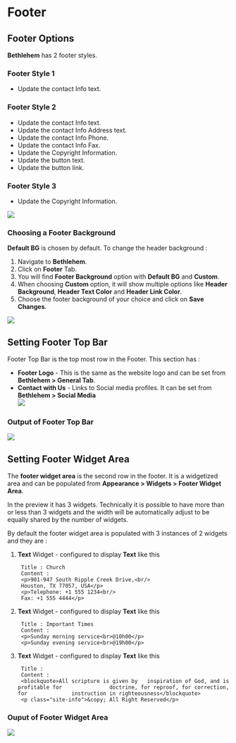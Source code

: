 # Footer

## Footer Options

**Bethlehem** has 2 footer styles.

### Footer Style 1

* Update the contact Info text.

### Footer Style 2

* Update the contact Info text.
* Update the contact Info Address text.
* Update the contact Info Phone.
* Update the contact Info Fax.
* Update the Copyright Information.
* Update the button text.
* Update the button link.

### Footer Style 3

* Update the Copyright Information.


![](http://transvelo.github.io/docs/bethlehem/images/theme-options-footer.png)

### Choosing a Footer Background

**Default BG** is chosen by default. To change the header background :

1. Navigate to **Bethlehem**.
2. Click on **Footer** Tab.
3. You will find **Footer Background** option with **Default BG** and **Custom**.
4. When choosing **Custom** option, it will show multiple options like **Header Background**, **Header Text Color** and **Header Link Color**.
5. Choose the footer background of your choice and click on **Save Changes**.

![](http://transvelo.github.io/docs/bethlehem/images/choose-footer-background.png)

## Setting Footer Top Bar

Footer Top Bar is the top most row in the Footer. This section has :

* **Footer Logo** - This is the same as the website logo and can be set from **Bethlehem > General Tab**.
* **Contact with Us** - Links to Social media profiles. It can be set from **Bethlehem > Social Media**<br/>![](http://transvelo.github.io/docs/bethlehem/images/theme-options-social.png)

### Output of Footer Top Bar
![](http://transvelo.github.io/docs/bethlehem/images/footer-top-bar-output.png)

## Setting Footer Widget Area

The **footer widget area** is the second row in the footer. It is a widgetized area and can be populated from **Appearance > Widgets > Footer Widget Area**.

In the preview it has 3 widgets. Technically it is possible to have more than or less than 3 widgets and the width will be automatically adjust to be equally shared by the number of widgets.

By default the footer widget area is populated with 3 instances of 2 widgets and they are :

1. **Text** Widget - configured to display **Text** like this

        Title : Church
        Content :
        <p>901-947 South Ripple Creek Drive,<br/>
        Houston, TX 77057, USA</p>
        <p>Telephone: +1 555 1234<br/>
        Fax: +1 555 4444</p>

2. **Text** Widget - configured to display **Text** like this

        Title : Important Times
        Content :
        <p>Sunday morning service<br>@10h00</p>
        <p>Sunday evening service<br>@19h00</p>

3. **Text** Widget - configured to display **Text** like this

        Title :
        Content :
        <blockquote>All scripture is given by   inspiration of God, and is profitable for               doctrine, for reproof, for correction, for              instruction in righteousness</blockquote>
        <p class="site-info">&copy; All Right Reserved</p>

### Ouput of Footer Widget Area

![](http://transvelo.github.io/docs/bethlehem/images/footer-widget-area-output.png)





